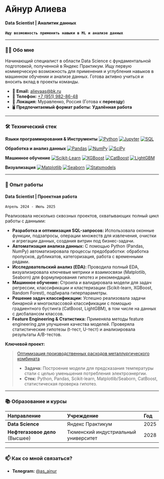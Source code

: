 # Айнур Алиева 
#### Data Scientist | Аналитик данных

**`Ищу возможность применить навыки в ML и анализе данных`**

---

### 👩‍💻 Обо мне

Начинающий специалист в области Data Science с фундаментальной подготовкой, полученной в Яндекс Практикум. Ищу первую коммерческую возможность для применения и углубления навыков в машинном обучении и анализе данных. Готова активно учиться и вносить вклад в проекты команды.

- 📧 **Email:** [alievaas@bk.ru](mailto:alievaas@bk.ru)
- 📱 **Телефон:** [+7 (951) 982-86-48](tel:+79519828648)
- 📍 **Локация:** Муравленко, Россия (Готова к **переезду**)
- 🖥️ **Предпочитаемый формат работы:** **Удалённая работа**

---

### 🛠️ Технический стек

**Языки программирования & Инструменты**
[![Python](https://img.shields.io/badge/Python-3776AB?style=for-the-badge&logo=python&logoColor=white)](https://www.python.org/)
[![Jupyter](https://img.shields.io/badge/Jupyter-F37626?style=for-the-badge&logo=Jupyter&logoColor=white)](https://jupyter.org/)
[![SQL](https://img.shields.io/badge/SQL-4479A1?style=for-the-badge&logo=postgresql&logoColor=white)](https://www.postgresql.org/)

**Обработка и анализ данных**
[![Pandas](https://img.shields.io/badge/Pandas-150458?style=for-the-badge&logo=pandas&logoColor=white)](https://pandas.pydata.org/)
[![NumPy](https://img.shields.io/badge/NumPy-013243?style=for-the-badge&logo=numpy&logoColor=white)](https://numpy.org/)
[![SciPy](https://img.shields.io/badge/SciPy-8CAAE6?style=for-the-badge&logo=scipy&logoColor=white)](https://www.scipy.org/)

**Машинное обучение**
[![Scikit-Learn](https://img.shields.io/badge/Scikit--Learn-F7931E?style=for-the-badge&logo=scikit-learn&logoColor=white)](https://scikit-learn.org/stable/)
[![XGBoost](https://img.shields.io/badge/XGBoost-3776AB?style=for-the-badge&logo=xgboost&logoColor=white)](https://xgboost.ai/)
[![CatBoost](https://img.shields.io/badge/CatBoost-FF6C37?style=for-the-badge)](https://catboost.ai/)
[![LightGBM](https://img.shields.io/badge/LightGBM-6DB33F?style=for-the-badge)](https://lightgbm.readthedocs.io/)

**Визуализация**
[![Matplotlib](https://img.shields.io/badge/Matplotlib-11557C?style=for-the-badge&logo=matplotlib&logoColor=white)](https://matplotlib.org/)
[![Seaborn](https://img.shields.io/badge/Seaborn-4C72B0?style=for-the-badge)](https://seaborn.pydata.org/)
[![Statsmodels](https://img.shields.io/badge/Statsmodels-3CCFB9?style=for-the-badge)](https://www.statsmodels.org/stable/index.html)

---

### 🚀 Опыт работы

#### **Data Scientist** | Проектная работа 
`Апрель 2024 - Июль 2025`

Реализовала несколько сквозных проектов, охватывающих полный цикл работы с данными:

- **Разработка и оптимизация SQL-запросов:** Использовала оконные функции, подзапросы, операции множеств для извлечения, очистки и агрегации данных, создания витрин под бизнес-задачи.
- **Автоматизация анализа данных:** С помощью Python (Pandas, NumPy) автоматизировала процессы предобработки: обработка пропусков, дубликатов, категоризация, работа с временными рядами.
- **Исследовательский анализ (EDA):** Проводила полный EDA, визуализировала ключевые метрики и взаимосвязи (Matplotlib, Seaborn) для формулирования гипотез и рекомендаций.
- **Машинное обучение:** Строила и валидировала модели для задач регрессии, классификации и кластеризации (Scikit-learn, XGBoost, Random Forest), подбирала гиперпараметры.
- **Решение задач классификации:** Успешно реализовала задачи бинарной и многоклассовой классификации с помощью градиентного бустинга (CatBoost, LightGBM), в том числе на данных с дисбалансом классов.
- **Feature Engineering & Статистика:** Применяла методы feature engineering для улучшения качества моделей. Проверяла статистические гипотезы (t-тест, U-тест) и анализировала результаты A/B-тестов.

**Ключевой проект:**
> [Оптимизация производственных расходов металлургического комбината](https://github.com/leesunah/Practicum_projects/tree/main/metallurgical_plant)
> - **Задача:** Построение модели для предсказания температуры стали с целью уменьшения потребления электроэнергии.
> - **Стек:** Python, Pandas, Scikit-learn, Matplotlib/Seaborn, CatBoost, статистическая проверка гипотез.

---

### 📚 Образование и курсы

| Направление | Учреждение | Год |
| :--- | :--- | :--- |
| **Data Science** | Яндекс Практикум | 2025 |
| **Нефтегазовое дело** (Высшее) | Тюменский индустриальный университет | 2028 |

---
### 📫 Как со мной связаться?
- **Телеgram:** [@as_ainur](https://t.me/as_ainur)

